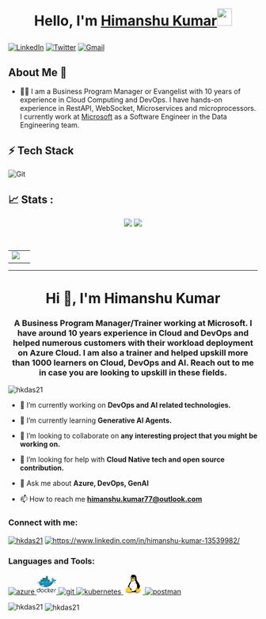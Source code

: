 
# <p align="center">Hello, I'm <a href="https://github.com/hkdas21" target="_blank">Himanshu Kumar</a><img src="hi.gif" width="30px" height="35">
</p>

<p align="center">

<a href="https://www.linkedin.com/in/himanshu-kumar-13539982/">![LinkedIn](https://img.shields.io/badge/LinkedIn-0A66C2.svg?style=for-the-badge&logo=LinkedIn&logoColor=white)</a>
<a href="https://x.com/hkdas21">![Twitter](https://img.shields.io/badge/Twitter-1DA1F2.svg?style=for-the-badge&logo=Twitter&logoColor=white)</a>
<a href="mailto:himanshu.kumar77@outlook.com">![Gmail](https://img.shields.io/badge/Gmail-EA4335.svg?style=for-the-badge&logo=Gmail&logoColor=white)</a>
</p> 

## About Me 🚀

- 👩‍💻  I am a Business Program Manager or Evangelist with 10 years of experience in Cloud Computing and DevOps. I have hands-on experience in RestAPI, WebSocket, Microservices and microprocessors. I currently work at <a href="https://www.microsoft.com/en-in/">Microsoft</a> as a Software Engineer in the Data Engineering team.


<!--
<table style="align-item: center">
<tr >
<th style="width: 300px">✍ Blog </th>
<th style="width: 300px"> 💰 Support me </th>
</tr>
<tr >
</tr>

</table>
-->


## ⚡ Tech Stack

<!-- ### Languages and Tools : -->

![Git](https://img.shields.io/badge/-Git-black?style=for-the-badge&logo=git)
 
<!-- ### DevOps & Cloud Tools :
<a href="#"><img alt="GitHub Pages" src="https://img.shields.io/badge/GitHub%20Pages-%23327FC7.svg?logo=github&logoColor=white"> </a> -->


## 📈 Stats :
<p align="center">
<img width="48%" src="https://github-readme-stats.vercel.app/api?username=hkdas21&count_private=true&show_icons=true&theme=tokyonight"/>

<img width="48%" src="https://github-readme-streak-stats.herokuapp.com/?user=hkdas21&theme=tokyonight"/>
</p></br>

<!-- ![visitors](https://visitor-badge.laobi.icu/badge?page_id=Krishnapro.Krishnapro) -->

<!-- <p align="center"> -->

<table>
<tr>
<td><img src="https://github-readme-stats.vercel.app/api/top-langs/?username=hkdas21&langs_count=10&count_private=true&layout=compact&theme=tokyonight"/></td>

<td>
<!-- HASHNODE_BLOG:END -->
</td>
</tr>
</table>

-----------------------------------------------------------------------------------------------------


<h1 align="center">Hi 👋, I'm Himanshu Kumar</h1>
<h3 align="center">A Business Program Manager/Trainer working at Microsoft. I have around 10 years experience in Cloud and DevOps and helped numerous customers with their workload deployment on Azure Cloud. I am also a trainer and helped upskill more than 1000 learners on Cloud, DevOps and AI. Reach out to me in case you are looking to upskill in these fields.</h3>

<p align="left"> <img src="https://komarev.com/ghpvc/?username=hkdas21&label=Profile%20views&color=0e75b6&style=flat" alt="hkdas21" /> </p>

- 🔭 I’m currently working on **DevOps and AI related technologies.**

- 🌱 I’m currently learning **Generative AI Agents.**

- 👯 I’m looking to collaborate on **any interesting project that you might be working on.**

- 🤝 I’m looking for help with **Cloud Native tech and open source contribution.**

- 💬 Ask me about **Azure, DevOps, GenAI**

- 📫 How to reach me **himanshu.kumar77@outlook.com**

<h3 align="left">Connect with me:</h3>
<p align="left">
<a href="https://twitter.com/hkdas21" target="blank"><img align="center" src="https://raw.githubusercontent.com/rahuldkjain/github-profile-readme-generator/master/src/images/icons/Social/twitter.svg" alt="hkdas21" height="30" width="40" /></a>
<a href="https://linkedin.com/in/https://www.linkedin.com/in/himanshu-kumar-13539982/" target="blank"><img align="center" src="https://raw.githubusercontent.com/rahuldkjain/github-profile-readme-generator/master/src/images/icons/Social/linked-in-alt.svg" alt="https://www.linkedin.com/in/himanshu-kumar-13539982/" height="30" width="40" /></a>
</p>

<h3 align="left">Languages and Tools:</h3>
<p align="left"> <a href="https://azure.microsoft.com/en-in/" target="_blank" rel="noreferrer"> <img src="https://www.vectorlogo.zone/logos/microsoft_azure/microsoft_azure-icon.svg" alt="azure" width="40" height="40"/> </a> <a href="https://www.docker.com/" target="_blank" rel="noreferrer"> <img src="https://raw.githubusercontent.com/devicons/devicon/master/icons/docker/docker-original-wordmark.svg" alt="docker" width="40" height="40"/> </a> <a href="https://git-scm.com/" target="_blank" rel="noreferrer"> <img src="https://www.vectorlogo.zone/logos/git-scm/git-scm-icon.svg" alt="git" width="40" height="40"/> </a> <a href="https://kubernetes.io" target="_blank" rel="noreferrer"> <img src="https://www.vectorlogo.zone/logos/kubernetes/kubernetes-icon.svg" alt="kubernetes" width="40" height="40"/> </a> <a href="https://www.linux.org/" target="_blank" rel="noreferrer"> <img src="https://raw.githubusercontent.com/devicons/devicon/master/icons/linux/linux-original.svg" alt="linux" width="40" height="40"/> </a> <a href="https://postman.com" target="_blank" rel="noreferrer"> <img src="https://www.vectorlogo.zone/logos/getpostman/getpostman-icon.svg" alt="postman" width="40" height="40"/> </a> </p>

<p><img align="left" src="https://github-readme-stats.vercel.app/api/top-langs?username=hkdas21&show_icons=true&locale=en&layout=compact" alt="hkdas21" /></p>

<p>&nbsp;<img align="center" src="https://github-readme-stats.vercel.app/api?username=hkdas21&show_icons=true&locale=en" alt="hkdas21" /></p>
